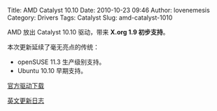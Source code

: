 Title: AMD Catalyst 10.10
Date: 2010-10-23 09:46
Author: lovenemesis
Category: Drivers
Tags: Catalyst
Slug: amd-catalyst-1010

AMD 放出 Catalyst 10.10 驱动，带来 **X.org 1.9 初步支持**。

本次更新延续了毫无亮点的传统：

-   openSUSE 11.3 生产级别支持。
-   Ubuntu 10.10 早期支持。

[官方驱动下载](https://a248.e.akamai.net/f/674/9206/0/www2.ati.com/drivers/linux/ati-driver-installer-10-10-x86.x86_64.run)

[英文更新日志](https://a248.e.akamai.net/f/674/9206/0/www2.ati.com/drivers/linux/catalyst_1010_linux.pdf)
